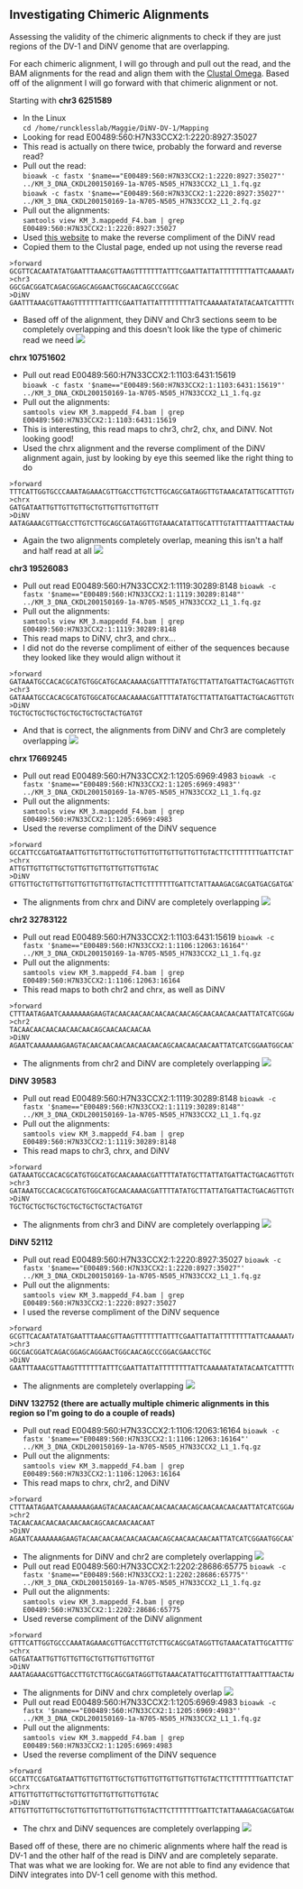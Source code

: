 ## Investigating Chimeric Alignments

Assessing the validity of the chimeric alignments to check if they are just regions of the DV-1 and DiNV genome that are overlapping.

For each chimeric alignment, I will go through and pull out the read, and the BAM alignments for the read and align them with the [Clustal Omega](https://www.ebi.ac.uk/Tools/msa/clustalo/). Based off of the alignment I will go forward with that chimeric alignment or not.


Starting with **chr3 6251589**  
- In the Linux   
`cd /home/runcklesslab/Maggie/DiNV-DV-1/Mapping`
- Looking for read E00489:560:H7N33CCX2:1:2220:8927:35027
- This read is actually on there twice, probably the forward and reverse read?
- Pull out the read:  
`bioawk -c fastx '$name=="E00489:560:H7N33CCX2:1:2220:8927:35027"' ../KM_3_DNA_CKDL200150169-1a-N705-N505_H7N33CCX2_L1_1.fq.gz`  
`bioawk -c fastx '$name=="E00489:560:H7N33CCX2:1:2220:8927:35027"' ../KM_3_DNA_CKDL200150169-1a-N705-N505_H7N33CCX2_L1_2.fq.gz`
- Pull out the alignments:  
`samtools view KM_3.mappedd_F4.bam | grep E00489:560:H7N33CCX2:1:2220:8927:35027`
- Used [this website](https://www.bioinformatics.org/sms/rev_comp.html) to make the reverse compliment of the DiNV read
- Copied them to the Clustal page, ended up not using the reverse read
```
>forward
GCGTTCACAATATATGAATTTAAACGTTAAGTTTTTTTATTTCGAATTATTATTTTTTTTATTCAAAAATATATACAATCATTTTCAGATTATTATTGAAGGGAGAGGGGCGACGGATCAGACGGAGCAGGAACTGGCAACAGCCCGGAC
>chr3
GGCGACGGATCAGACGGAGCAGGAACTGGCAACAGCCCGGAC
>DiNV
GAATTTAAACGTTAAGTTTTTTTATTTCGAATTATTATTTTTTTTATTCAAAAATATATACAATCATTTTCAGATTATTATTGAAGGGAGAGGGGCGACGGATCAGACGGAGCAGGAACTGGCAACAGCCCGGAC
```
- Based off of the alignment, they DiNV and Chr3 sections seem to be completely overlapping and this doesn't look like the type of chimeric read we need
![](https://raw.githubusercontent.com/meschedl/DiNV-Dv1-Genome-Integration/main/images/6251589_align.png)

**chrx 10751602**
- Pull out read E00489:560:H7N33CCX2:1:1103:6431:15619  
`bioawk -c fastx '$name=="E00489:560:H7N33CCX2:1:1103:6431:15619"' ../KM_3_DNA_CKDL200150169-1a-N705-N505_H7N33CCX2_L1_1.fq.gz`
- Pull out the alignments:  
`samtools view KM_3.mappedd_F4.bam | grep E00489:560:H7N33CCX2:1:1103:6431:15619`
- This is interesting, this read maps to chr3, chr2, chx, and DiNV. Not looking good!
- Used the chrx alignment and the reverse compliment of the DiNV alignment again, just by looking by eye this seemed like the right thing to do
```
>forward
TTTCATTGGTGCCCAAATAGAAACGTTGACCTTGTCTTGCAGCGATAGGTTGTAAACATATTGCATTTGTATTTAATTTAACTAAACTTTCATATTTTTCACATTGCCATTCCGATGATAATTGTTGTTGTTGCTGTTGTTGTTGTTGTT
>chrx
GATGATAATTGTTGTTGTTGCTGTTGTTGTTGTTGTT
>DiNV
AATAGAAACGTTGACCTTGTCTTGCAGCGATAGGTTGTAAACATATTGCATTTGTATTTAATTTAACTAAACTTTCATATTTTTCACATTGCCATTCCGATGATAATTGTTGTTGTTGCTGTTGTTGTTGTTGTT
```
- Again the two alignments completely overlap, meaning this isn't a half and half read at all
![](https://raw.githubusercontent.com/meschedl/DiNV-Dv1-Genome-Integration/main/images/10751602-align.png)

**chr3 19526083**
- Pull out read E00489:560:H7N33CCX2:1:1119:30289:8148
`bioawk -c fastx '$name=="E00489:560:H7N33CCX2:1:1119:30289:8148"' ../KM_3_DNA_CKDL200150169-1a-N705-N505_H7N33CCX2_L1_1.fq.gz`
- Pull out the alignments:  
`samtools view KM_3.mappedd_F4.bam | grep E00489:560:H7N33CCX2:1:1119:30289:8148`
- This read maps to DiNV, chr3, and chrx...
- I did not do the reverse compliment of either of the sequences because they looked like they would align without it
```
>forward
GATAAATGCCACACGCATGTGGCATGCAACAAAACGATTTTATATGCTTATTATGATTACTGACAGTTGTCGGTTGTTTCTGCTGCTGCTGCTGCTGCTGCTGCTGCGGCTGCTGCTGCTGTGCTCTGCTGTGGTGGCTGTCTCTTATAC
>chr3
GATAAATGCCACACGCATGTGGCATGCAACAAAACGATTTTATATGCTTATTATGATTACTGACAGTTGTCGGTTGTTTCTGCTGCTGCTGCTGCTGCTGCTGCTGCTGCTGCTACTGATGT
>DiNV
TGCTGCTGCTGCTGCTGCTGCTGCTACTGATGT
```
- And that is correct, the alignments from DiNV and Chr3 are completely overlapping
![](https://raw.githubusercontent.com/meschedl/DiNV-Dv1-Genome-Integration/main/images/19526083_align.png)

**chrx 17669245**
- Pull out read E00489:560:H7N33CCX2:1:1205:6969:4983
`bioawk -c fastx '$name=="E00489:560:H7N33CCX2:1:1205:6969:4983"' ../KM_3_DNA_CKDL200150169-1a-N705-N505_H7N33CCX2_L1_1.fq.gz`
- Pull out the alignments:  
`samtools view KM_3.mappedd_F4.bam | grep E00489:560:H7N33CCX2:1:1205:6969:4983`
- Used the reverse compliment of the DiNV sequence
```
>forward
GCCATTCCGATGATAATTGTTGTTGTTGCTGTTGTTGTTGTTGTTGTTGTACTTCTTTTTTTGATTCTATTAAAGACGACGATGACGATGATGATACTGATGTAGAAAATAATGAAGAATTCAAAACATCTAATAAACTTCCATTAGCAT
>chrx
ATTGTTGTTGTTGCTGTTGTTGTTGTTGTTGTTGTAC
>DiNV
GTTGTTGCTGTTGTTGTTGTTGTTGTTGTACTTCTTTTTTTGATTCTATTAAAGACGACGATGACGATGATGATACTGATGTAGAAAATAATGAAGAATTCAAAACATCTAATAAACTTCCATTAGCATTTTTAA
```
- The alignments from chrx and DiNV are completely overlapping
![](https://raw.githubusercontent.com/meschedl/DiNV-Dv1-Genome-Integration/main/images/17669245_align.png)

**chr2 32783122**
- Pull out read E00489:560:H7N33CCX2:1:1103:6431:15619
`bioawk -c fastx '$name=="E00489:560:H7N33CCX2:1:1106:12063:16164"' ../KM_3_DNA_CKDL200150169-1a-N705-N505_H7N33CCX2_L1_1.fq.gz`
- Pull out the alignments:  
`samtools view KM_3.mappedd_F4.bam | grep E00489:560:H7N33CCX2:1:1106:12063:16164`
- This read maps to both chr2 and chrx, as well as DiNV
```
>forward
CTTTAATAGAATCAAAAAAAGAAGTACAACAACAACAACAACAACAGCAACAACAACAATTATCATCGGAATGGCAATGTGAAAAATATGAAAGTTTAGTTAAATTAAATACAAATGCAATATGTTTACAACCTATCGCTGCAAGACAAG
>chr2
TACAACAACAACAACAACAACAGCAACAACAACAA
>DiNV
AGAATCAAAAAAAGAAGTACAACAACAACAACAACAACAGCAACAACAACAATTATCATCGGAATGGCAATGTGAAAAATATGAAAGTTTAGTTAAATTAAATACAAATGCAATATGTTTACAACCTATCGCTGC
```
- The alignments from chr2 and DiNV are completely overlapping
![](https://raw.githubusercontent.com/meschedl/DiNV-Dv1-Genome-Integration/main/images/32783122_align.png)

**DiNV 39583**
- Pull out read E00489:560:H7N33CCX2:1:1119:30289:8148
`bioawk -c fastx '$name=="E00489:560:H7N33CCX2:1:1119:30289:8148"' ../KM_3_DNA_CKDL200150169-1a-N705-N505_H7N33CCX2_L1_1.fq.gz`
- Pull out the alignments:  
`samtools view KM_3.mappedd_F4.bam | grep E00489:560:H7N33CCX2:1:1119:30289:8148`
- This read maps to chr3, chrx, and DiNV
```
>forward
GATAAATGCCACACGCATGTGGCATGCAACAAAACGATTTTATATGCTTATTATGATTACTGACAGTTGTCGGTTGTTTCTGCTGCTGCTGCTGCTGCTGCTGCTGCGGCTGCTGCTGCTGTGCTCTGCTGTGGTGGCTGTCTCTTATAC
>chr3
GATAAATGCCACACGCATGTGGCATGCAACAAAACGATTTTATATGCTTATTATGATTACTGACAGTTGTCGGTTGTTTCTGCTGCTGCTGCTGCTGCTGCTGCTGCTGCTGCTACTGATGT
>DiNV
TGCTGCTGCTGCTGCTGCTGCTGCTACTGATGT
```
- The alignments from chr3 and DiNV are completely overlapping
![](https://raw.githubusercontent.com/meschedl/DiNV-Dv1-Genome-Integration/main/images/39583_align.png)

**DiNV 52112**
- Pull out read E00489:560:H7N33CCX2:1:2220:8927:35027
`bioawk -c fastx '$name=="E00489:560:H7N33CCX2:1:2220:8927:35027"' ../KM_3_DNA_CKDL200150169-1a-N705-N505_H7N33CCX2_L1_1.fq.gz`
- Pull out the alignments:  
`samtools view KM_3.mappedd_F4.bam | grep E00489:560:H7N33CCX2:1:2220:8927:35027`
- I used the reverse compliment of the DiNV sequence
```
>forward
GCGTTCACAATATATGAATTTAAACGTTAAGTTTTTTTATTTCGAATTATTATTTTTTTTATTCAAAAATATATACAATCATTTTCAGATTATTATTGAAGGGAGAGGGGCGACGGATCAGACGGAGCAGGAACTGGCAACAGCCCGGAC
>chr3
GGCGACGGATCAGACGGAGCAGGAACTGGCAACAGCCCGGACGAACCTGC
>DiNV
GAATTTAAACGTTAAGTTTTTTTATTTCGAATTATTATTTTTTTTATTCAAAAATATATACAATCATTTTCAGATTATTATTGAAGGGAGAGGGGCGACGGATCAGACGGAGCAGGAACTGGCAACAGCCCGGAC
```
- The alignments are completely overlapping
![](https://raw.githubusercontent.com/meschedl/DiNV-Dv1-Genome-Integration/main/images/52112_align.png)

**DiNV 132752 (there are actually multiple chimeric alignments in this region so I'm going to do a couple of reads)**
- Pull out read E00489:560:H7N33CCX2:1:1106:12063:16164
`bioawk -c fastx '$name=="E00489:560:H7N33CCX2:1:1106:12063:16164"' ../KM_3_DNA_CKDL200150169-1a-N705-N505_H7N33CCX2_L1_1.fq.gz`
- Pull out the alignments:  
`samtools view KM_3.mappedd_F4.bam | grep E00489:560:H7N33CCX2:1:1106:12063:16164`
- This read maps to chrx, chr2, and DiNV
```
>forward
CTTTAATAGAATCAAAAAAAGAAGTACAACAACAACAACAACAACAGCAACAACAACAATTATCATCGGAATGGCAATGTGAAAAATATGAAAGTTTAGTTAAATTAAATACAAATGCAATATGTTTACAACCTATCGCTGCAAGACAAG
>chr2
TACAACAACAACAACAACAACAGCAACAACAACAAT
>DiNV
AGAATCAAAAAAAGAAGTACAACAACAACAACAACAACAGCAACAACAACAATTATCATCGGAATGGCAATGTGAAAAATATGAAAGTTTAGTTAAATTAAATACAAATGCAATATGTTTACAACCTATCGCTGC
```
- The alignments for DiNV and chr2 are completely overlapping
![](https://raw.githubusercontent.com/meschedl/DiNV-Dv1-Genome-Integration/main/images/132752_1_align.png)
- Pull out read E00489:560:H7N33CCX2:1:2202:28686:65775
`bioawk -c fastx '$name=="E00489:560:H7N33CCX2:1:2202:28686:65775"' ../KM_3_DNA_CKDL200150169-1a-N705-N505_H7N33CCX2_L1_1.fq.gz`
- Pull out the alignments:  
`samtools view KM_3.mappedd_F4.bam | grep E00489:560:H7N33CCX2:1:2202:28686:65775`
- Used reverse compliment of the DiNV alignment
```
>forward
GTTTCATTGGTGCCCAAATAGAAACGTTGACCTTGTCTTGCAGCGATAGGTTGTAAACATATTGCATTTGTATTTAATTTAACTAAACTTTCATATTTTTCACATTGCCATTCCGATGATAATTGTTGTTGTTGCTGTTGTTGTTGTTGT
>chrx
GATGATAATTGTTGTTGTTGCTGTTGTTGTTGTTGT
>DiNV
AAATAGAAACGTTGACCTTGTCTTGCAGCGATAGGTTGTAAACATATTGCATTTGTATTTAATTTAACTAAACTTTCATATTTTTCACATTGCCATTCCGATGATAATTGTTGTTGTTGCTGTTGTTGTTGTTGT
```
- The alignments for DiNV and chrx completely overlap
![](https://raw.githubusercontent.com/meschedl/DiNV-Dv1-Genome-Integration/main/images/132752_2_align.png)
- Pull out read E00489:560:H7N33CCX2:1:1205:6969:4983
`bioawk -c fastx '$name=="E00489:560:H7N33CCX2:1:1205:6969:4983"' ../KM_3_DNA_CKDL200150169-1a-N705-N505_H7N33CCX2_L1_1.fq.gz`
- Pull out the alignments:  
`samtools view KM_3.mappedd_F4.bam | grep E00489:560:H7N33CCX2:1:1205:6969:4983`
- Used the reverse compliment of the DiNV sequence
```
>forward
GCCATTCCGATGATAATTGTTGTTGTTGCTGTTGTTGTTGTTGTTGTTGTACTTCTTTTTTTGATTCTATTAAAGACGACGATGACGATGATGATACTGATGTAGAAAATAATGAAGAATTCAAAACATCTAATAAACTTCCATTAGCAT
>chrx
ATTGTTGTTGTTGCTGTTGTTGTTGTTGTTGTTGTAC
>DiNV
ATTGTTGTTGTTGCTGTTGTTGTTGTTGTTGTTGTACTTCTTTTTTTGATTCTATTAAAGACGACGATGACGATGATGATACTGATGTAGAAAATAATGAAGAATTCAAAACATCTAATAAACTTCCATTAGCAT
```
- The chrx and DiNV sequences are completely overlapping
![](https://raw.githubusercontent.com/meschedl/DiNV-Dv1-Genome-Integration/main/images/132752_3_align.png)


Based off of these, there are no chimeric alignments where half the read is DV-1 and the other half of the read is DiNV and are completely separate. That was what we are looking for. We are not able to find any evidence that DiNV integrates into DV-1 cell genome with this method.
